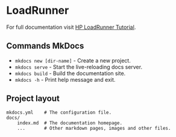 # LoadRunner

For full documentation visit [HP LoadRunner Tutorial](https://softwaresupport.softwaregrp.com/web/softwaresupport/document/-/facetsearch/attachment/KM01028167?fileName=hp_man_LR12.01_Tutorial_pdf.pdf).

## Commands MkDocs

* `mkdocs new [dir-name]` - Create a new project.
* `mkdocs serve` - Start the live-reloading docs server.
* `mkdocs build` - Build the documentation site.
* `mkdocs -h` - Print help message and exit.

## Project layout

    mkdocs.yml    # The configuration file.
    docs/
        index.md  # The documentation homepage.
        ...       # Other markdown pages, images and other files.
